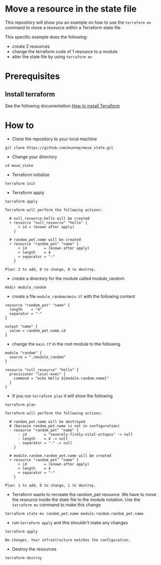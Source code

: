 # Move a resource in the state file
This repository will show you an example on how to use the ```terraform mv``` command to move a resource within a Terraform state file


This specific example does the following: 
- create 2 resources
- change the terraform code of 1 resource to a module
- alter the state file by using ```terraform mv```


# Prerequisites

## Install terraform  
See the following documentation [How to install Terraform](https://learn.hashicorp.com/tutorials/terraform/install-cli)

# How to
- Clone the repository to your local machine
```
git clone https://github.com/munnep/move_state.git
```
- Change your directory
```
cd move_state
```
- Terraform initialize
```
terraform init
```
- Terraform apply
```
terraform apply
```
```
Terraform will perform the following actions:

  # null_resource.hello will be created
  + resource "null_resource" "hello" {
      + id = (known after apply)
    }

  # random_pet.name will be created
  + resource "random_pet" "name" {
      + id        = (known after apply)
      + length    = 4
      + separator = "-"
    }

Plan: 2 to add, 0 to change, 0 to destroy.
```
- create a directory for the module called module_random
```
mkdir module_random
```
- create a file ```module_random/main.tf``` with the following content
```
resource "random_pet" "name" {
  length    = "4"
  separator = "-"
}

output "name" {
  value = random_pet.name.id
}
```
- change the ```main.tf``` in the root module to the following 
```
module "random" {
  source = "./module_random"
}

resource "null_resource" "hello" {
  provisioner "local-exec" {
    command = "echo Hello ${module.random.name}"
  }
}
```
- if you run ```terraform plan``` it will show the following
```
terraform plan
```
```
Terraform will perform the following actions:

  # random_pet.name will be destroyed
  # (because random_pet.name is not in configuration)
  - resource "random_pet" "name" {
      - id        = "severely-firmly-vital-octopus" -> null
      - length    = 4 -> null
      - separator = "-" -> null
    }

  # module.random.random_pet.name will be created
  + resource "random_pet" "name" {
      + id        = (known after apply)
      + length    = 4
      + separator = "-"
    }

Plan: 1 to add, 0 to change, 1 to destroy.
```
- Terraform wants to recreate the random_pet resource. We have to move the resource inside the state file to the module notation. Use the ```terraform mv``` command to make this change
```
terraform state mv random_pet.name module.random.random_pet.name
```
- run ```terraform apply``` and this shouldn't make any changes
```
terraform apply
```
```
No changes. Your infrastructure matches the configuration.
```
- Destroy the resources
```
terraform destroy
```

